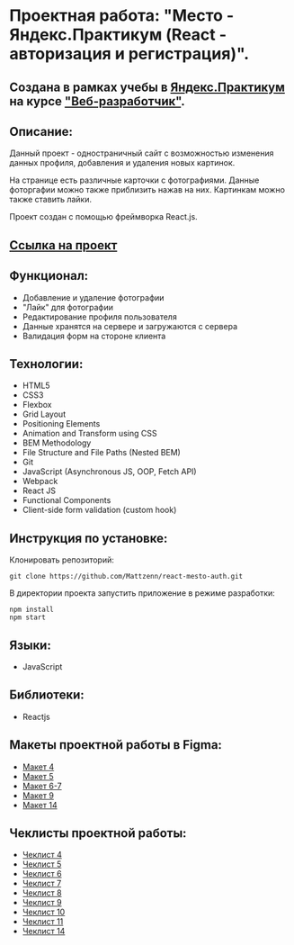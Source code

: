 # Проектная работа: "Место - Яндекс.Практикум (React - авторизация и регистрация)".

## Создана в рамках учебы в [Яндекс.Практикум](https://praktikum.yandex.ru/) на курсе ["Веб-разработчик"](https://praktikum.yandex.ru/web/).

## Описание:

Данный проект - одностраничный сайт с возможностью изменения данных профиля, добавления и удаления новых картинок.

На странице есть различные карточки с фотографиями. Данные фоторгафии можно также приблизить нажав на них.
Картинкам можно также ставить лайки.

Проект создан с помощью фреймворка React.js.

## [Ссылка на проект](https://mattzenn.github.io/mesto/index.html)

## Функционал:

* Добавление и удаление фотографии
* "Лайк" для фотографии
* Редактирование профиля пользователя
* Данные хранятся на сервере и загружаются с сервера
* Валидация форм на стороне клиента

## Технологии:

* HTML5 
* CSS3 
* Flexbox
* Grid Layout
* Positioning Elements
* Animation and Transform using CSS
* BEM Methodology
* File Structure and File Paths (Nested BEM)
* Git
* JavaScript (Asynchronous JS, OOP, Fetch API)
* Webpack
* React JS
* Functional Components
* Client-side form validation (custom hook)

## Инструкция по установке:

Клонировать репозиторий:

`
git clone https://github.com/Mattzenn/react-mesto-auth.git
`

В директории проекта запустить приложение в режиме разработки:

```
npm install
npm start
```

## Языки:

* JavaScript

## Библиотеки:

* Reactjs

## Макеты проектной работы в Figma:

* [Макет 4](https://www.figma.com/file/SLGf16iUspCIjC05qUi1dk/YP-project-4-mesto)
* [Макет 5](https://www.figma.com/file/n0Ho0JWLOCYiVkrboLTVJo/sprint-5-mesto)
* [Макет 6-7](https://www.figma.com/file/qk3Axq4MZryPzGFfCnUnrP/sprint-6-mesto)
* [Макет 9](https://www.figma.com/file/hhhIavVTeuilfPPZ6sbifl/JavaScript.-Sprint-9)
* [Макет 14](https://www.figma.com/file/5H3gsn5lIGPwzBPby9jAOo/Sprint-14-(RU)?node-id=0%3A1)

## Чеклисты проектной работы:

* [Чеклист 4](https://code.s3.yandex.net/web-developer/checklists/new-program/checklist-4/index.html)
* [Чеклист 5](https://code.s3.yandex.net/web-developer/checklists/new-program/checklist-5/index.html)
* [Чеклист 6](https://code.s3.yandex.net/web-developer/checklists/new-program/checklist-6/index.html)
* [Чеклист 7](https://code.s3.yandex.net/web-developer/checklists/new-program/checklist-7/index.html)
* [Чеклист 8](https://code.s3.yandex.net/web-developer/checklists/new-program/checklist-8/index.html)
* [Чеклист 9](https://code.s3.yandex.net/web-developer/checklists/new-program/checklist-9/index.html)
* [Чеклист 10](https://code.s3.yandex.net/web-developer/checklists/new-program/checklist-10/index.html)
* [Чеклист 11](https://code.s3.yandex.net/web-developer/checklists/new-program/checklist-11/index.html)
* [Чеклист 14](https://code.s3.yandex.net/web-developer/checklists/new-program/checklist-14/index.html)
